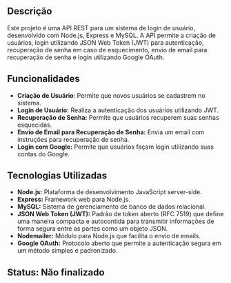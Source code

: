 ## Descrição
<p>Este projeto é uma API REST para um sistema de login de usuário, desenvolvido com Node.js, Express e MySQL. 
A API permite a criação de usuários, login utilizando JSON Web Token (JWT) para autenticação, recuperação de senha em caso de esquecimento, 
envio de email para recuperação de senha e login utilizando Google OAuth.</p>

## Funcionalidades
- **Criação de Usuário**: Permite que novos usuários se cadastrem no sistema.
- **Login de Usuário:** Realiza a autenticação dos usuários utilizando JWT.
- **Recuperação de Senha:** Permite que usuários recuperem suas senhas esquecidas.
- **Envio de Email para Recuperação de Senha:** Envia um email com instruções para recuperação de senha.
- **Login com Google:** Permite que usuários façam login utilizando suas contas do Google.

## Tecnologias Utilizadas
- **Node.js:** Plataforma de desenvolvimento JavaScript server-side.
- **Express:** Framework web para Node.js.
- **MySQL:** Sistema de gerenciamento de banco de dados relacional.
- **JSON Web Token (JWT):** Padrão de token aberto (RFC 7519) que define uma maneira compacta e autocontida para transmitir informações de forma segura entre as partes como um objeto JSON.
- **Nodemailer:** Módulo para Node.js que facilita o envio de emails.
- **Google OAuth:** Protocolo aberto que permite a autenticação segura em um método simples e padronizado.

## Status: Não finalizado
